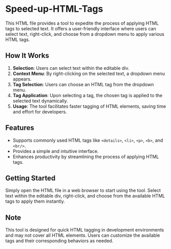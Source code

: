 # Speed-up-HTML-Tags

This HTML file provides a tool to expedite the process of applying HTML tags to selected text. It offers a user-friendly interface where users can select text, right-click, and choose from a dropdown menu to apply various HTML tags.

## How It Works

1. **Selection**: Users can select text within the editable div.
2. **Context Menu**: By right-clicking on the selected text, a dropdown menu appears.
3. **Tag Selection**: Users can choose an HTML tag from the dropdown menu.
4. **Tag Application**: Upon selecting a tag, the chosen tag is applied to the selected text dynamically.
5. **Usage**: The tool facilitates faster tagging of HTML elements, saving time and effort for developers.

## Features

- Supports commonly used HTML tags like `<details>`, `<li>`, `<p>`, `<b>`, and `<br/>`.
- Provides a simple and intuitive interface.
- Enhances productivity by streamlining the process of applying HTML tags.

## Getting Started

Simply open the HTML file in a web browser to start using the tool. Select text within the editable div, right-click, and choose from the available HTML tags to apply them instantly.

## Note

This tool is designed for quick HTML tagging in development environments and may not cover all HTML elements. Users can customize the available tags and their corresponding behaviors as needed.
